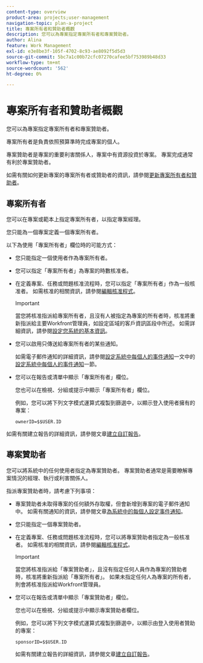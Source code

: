 ```yaml
---
content-type: overview
product-area: projects;user-management
navigation-topic: plan-a-project
title: 專案所有者和贊助者概觀
description: 您可以為專案指定專案所有者和專案贊助者。
author: Alina
feature: Work Management
exl-id: e3e8be3f-105f-4702-8c93-ae8092f5d5d3
source-git-commit: 5bc7a1c00b72cfc07270cafee5bf753989b48d33
workflow-type: tm+mt
source-wordcount: '562'
ht-degree: 0%

---
```


# 專案所有者和贊助者概觀

<!-- Audited: 1/2024 -->

您可以為專案指定專案所有者和專案贊助者。

專案所有者是負責依照預算準時完成專案的個人。

專案贊助者是專案的重要利害關係人，專案中有資源投資於專案。 專案完成通常有利於專案贊助者。

如需有關如何更新專案的專案所有者或贊助者的資訊，請參閱[更新專案所有者和贊助者](../../../manage-work/projects/planning-a-project/update-project-owners-and-sponsors.md)。

## 專案所有者

您可以在專案或範本上指定專案所有者，以指定專案經理。

您只能為一個專案定義一個專案所有者。

以下為使用「專案所有者」欄位時的可能方式：

* 您只能指定一個使用者作為專案所有者。
* 您可以指定「專案所有者」為專案的時數核准者。
* 在定義專案、任務或問題核准流程時，您可以指定「專案所有者」作為一般核准者。 如需核准的相關資訊，請參閱[編輯核准程式](../../../administration-and-setup/customize-workfront/configure-approval-milestone-processes/edit-an-approval-process.md)。

  >[!IMPORTANT]
  >
  >當您將核准指派給專案所有者，且沒有人被指定為專案的所有者時，核准將重新指派給主要Workfront管理員，如設定區域的客戶資訊區段中所述。 如需詳細資訊，請參閱[設定您系統的基本資訊](../../../administration-and-setup/get-started-wf-administration/configure-basic-info.md)。
  >


* 您可以啟用只傳送給專案所有者的某些通知。

  如需電子郵件通知的詳細資訊，請參閱[設定系統中每個人的事件通知](../../../administration-and-setup/manage-workfront/emails/configure-event-notifications-for-everyone-in-the-system.md#modify)一文中的[設定系統中每個人的事件通知](../../../administration-and-setup/manage-workfront/emails/configure-event-notifications-for-everyone-in-the-system.md)一節。

* 您可以在報告或清單中顯示「專案所有者」欄位。

  您也可以在檢視、分組或提示中顯示「專案所有者」欄位。

  例如，您可以將下列文字模式運算式複製到篩選中，以顯示登入使用者擁有的專案：

  ```
  ownerID=$$USER.ID
  ```

如需有關建立報告的詳細資訊，請參閱文章[建立自訂報告](../../../reports-and-dashboards/reports/creating-and-managing-reports/create-custom-report.md)。

<!--
<div data-mc-conditions="QuicksilverOrClassic.Draft mode">
<h2>Update the Project Owner of a project</h2>
<p>(NOTE: drafted and moved to its own article)</p>
<ol>
<li value="1">Go to the project you want to update.</li>
<li value="2"> Click <strong>Project Details</strong> in the left panel. </li>
<li value="3"> Click the <strong>Edit</strong> icon <img src="assets/qs-edit-icon.png"> in the upper-right corner of the Project Details area, then click <strong>Overview</strong>.  </li>
<li value="4"> <p>Specify the name of a user for the <strong>Project Owner</strong> field.</p> <p>Only active users can be specified as Project Owners.</p> </li>
<li value="5"> Click <strong>Save Changes</strong>. </li>
</ol>
</div>
-->

## 專案贊助者

您可以將系統中的任何使用者指定為專案贊助者。 專案贊助者通常是需要瞭解專案情況的經理、執行或利害關係人。

指派專案贊助者時，請考慮下列事項：

* 專案贊助者未取得專案的任何額外存取權，但會新增到專案的電子郵件通知中。 如需有關通知的資訊，請參閱文章[為系統中的每個人設定事件通知](../../../administration-and-setup/manage-workfront/emails/configure-event-notifications-for-everyone-in-the-system.md)。

* 您只能指定一個專案贊助者。
* 在定義專案、任務或問題核准流程時，您可以將專案贊助者指定為一般核准者。 如需核准的相關資訊，請參閱[編輯核准程式](../../../administration-and-setup/customize-workfront/configure-approval-milestone-processes/edit-an-approval-process.md)。

  >[!IMPORTANT]
  >
  >當您將核准指派給「專案贊助者」，且沒有指定任何人員作為專案的贊助者時，核准將重新指派給「專案所有者」。 如果未指定任何人為專案的所有者，則會將核准指派給Workfront管理員。

* 您可以在報告或清單中顯示「專案贊助者」欄位。

  您也可以在檢視、分組或提示中顯示專案贊助者欄位。

  例如，您可以將下列文字模式運算式複製到篩選中，以顯示由登入使用者贊助的專案：

  ```
  sponsorID=$$USER.ID
  ```



  如需有關建立報告的詳細資訊，請參閱文章[建立自訂報告](../../../reports-and-dashboards/reports/creating-and-managing-reports/create-custom-report.md)。

<!--
<div data-mc-conditions="QuicksilverOrClassic.Draft mode">
<h2>Update the Project Sponsor of a project </h2>
<p>(NOTE: drafted and moved to its own article) </p>
<ol>
<li value="1">Go to the Project you want to update.</li>
<li value="2"> Click <strong>Project Details</strong> in the left panel. </li>
<li value="3"> Click the <strong>Edit</strong> icon <img src="assets/qs-edit-icon.png"> in the upper-right corner of the Project Details area, then click <strong>Overview</strong>.  </li>
<li value="4"> <p>Specify the name of a user for the <strong>Project Sponsor</strong> field.</p> <p>Only active users can be specified as Project Sponsors.</p> </li>
<li value="5"> Click <strong>Save Changes</strong>. </li>
</ol>
</div>
-->
